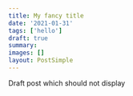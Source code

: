 ```yaml
---
title: My fancy title
date: '2021-01-31'
tags: ['hello']
draft: true
summary:
images: []
layout: PostSimple
---
```


Draft post which should not display
